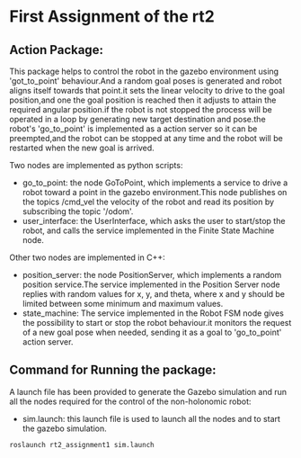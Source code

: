 # First Assignment of the rt2
## Action Package:
This package helps to control the robot in the gazebo environment using 'got_to_point' behaviour.And a random goal poses is generated and robot aligns itself towards that point.it sets the linear velocity to drive to the goal position,and one the goal position is reached then it adjusts to attain the required angular position.if the robot is not stopped the process will be operated in a loop by generating new target destination and pose.the robot's 'go_to_point' is implemented as a action server so it can be preempted,and the robot can be stopped at any time and the robot will be restarted when the new goal is arrived. 

Two nodes are implemented as python scripts:
- go_to_point: the node GoToPoint, which implements a service to drive a robot toward a point in the gazebo environment.This node publishes on the topics /cmd_vel the velocity of the robot and read its position by subscribing the topic '/odom'.
- user_interface: the UserInterface, which asks the user to start/stop the robot, and calls the service implemented in the Finite State Machine node.

Other two nodes are implemented in C++:
- position_server: the node PositionServer, which implements a random position service.The service implemented in the Position Server node replies with random values for x, y, and theta, where x and y should be limited between some minimum and maximum values.
- state_machine: The service implemented in the Robot FSM node gives the possibility to start or stop the robot behaviour.it monitors the request of a new goal pose when needed, sending it as a goal to 'go_to_point' action server.

## Command for Running the package:
A launch file has been provided to generate the Gazebo simulation and run all the nodes required for the control of the non-holonomic robot:

- sim.launch: this launch file is used to launch all the nodes and to start the gazebo simulation.

```
roslaunch rt2_assignment1 sim.launch
```


